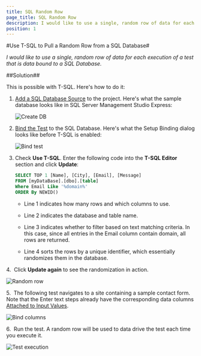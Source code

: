 ```yaml
---
title: SQL Random Row
page_title: SQL Random Row
description: I would like to use a single, random row of data for each execution of a test that is data bound to a SQL Database.
position: 1
---
```

#Use T-SQL to Pull a Random Row from a SQL Database#

*I would like to use a single, random row of data for each execution of a test that is data bound to a SQL Database.*

##Solution##

This is possible with T-SQL. Here's how to do it:

1. <a href="/features/data-driven-testing/sql-database-example" target="_blank">Add a SQL Database Source</a> to the project. Here's what the sample database looks like in SQL Server Management Studio Express:

	![Create DB][1]


2. <a href="/features/data-driven-testing/bind-test-data-source" target="_blank">Bind the Test</a> to the SQL Database. Here's what the Setup Binding dialog looks like before T-SQL is enabled:

	![Bind test][2]

3. Check **Use T-SQL**. Enter the following code into the **T-SQL Editor** section and click **Update**:

	```SQL
	SELECT TOP 1 [Name], [City], [Email], [Message]
	FROM [myDataBase].[dbo].[table]
	Where Email Like '%domain%'
	ORDER By NEWID()
	```
	* Line 1 indicates how many rows and which columns to use.
	
	* Line 2 indicates the database and table name.
	
	* Line 3 indicates whether to filter based on text matching criteria. In this case, since all entries in the Email column contain domain, all rows are returned.
	
	* Line 4 sorts the rows by a unique identifier, which essentially randomizes them in the database.


4.&nbsp; Click **Update again** to see the randomization in action. 

![Random row][3]

5.&nbsp; The following test navigates to a site containing a sample contact form. Note that the Enter text steps already have the corresponding data columns <a href="/features/data-driven-testing/attach-columns-input-values" target="_blank">Attached to Input Values</a>.


![Bind columns][4]

6.&nbsp; Run the test. A random row will be used to data drive the test each time you execute it.

![Test execution][5]

	

[1]: /img/knowledge-base/data-driven-testing-kb/sql-random-row/fig1.png
[2]: /img/knowledge-base/data-driven-testing-kb/sql-random-row/fig2.png
[3]: /img/knowledge-base/data-driven-testing-kb/sql-random-row/fig3.png
[4]: /img/knowledge-base/data-driven-testing-kb/sql-random-row/fig4.png
[5]: /img/knowledge-base/data-driven-testing-kb/sql-random-row/fig5.png

	

